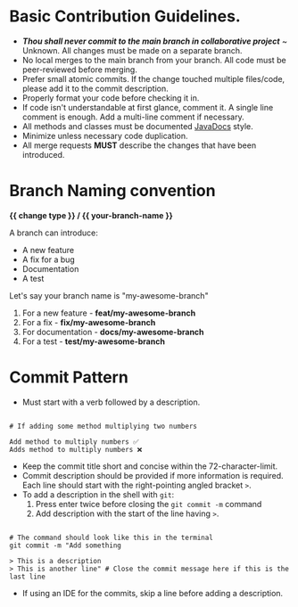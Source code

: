 # Basic Contribution Guidelines.

- **_Thou shall never commit to the main branch in collaborative project_** ~ Unknown. All changes must be made on a separate branch.
- No local merges to the main branch from your branch. All code must be peer-reviewed before merging.
- Prefer small atomic commits. If the change touched multiple files/code, please add it to the commit description.
- Properly format your code before checking it in.
- If code isn't understandable at first glance, comment it. A single line comment is enough. Add a multi-line comment if necessary.
- All methods and classes must be documented [JavaDocs][javadoc_link] style.
- Minimize unless necessary code duplication.
- All merge requests **MUST** describe the changes that have been introduced.

# Branch Naming convention

**{{ change type }} / {{ your-branch-name }}**

A branch can introduce:
- A new feature
- A fix for a bug
- Documentation
- A test

Let's say your branch name is "my-awesome-branch"

1. For a new feature - **feat/my-awesome-branch**
2. For a fix - **fix/my-awesome-branch**
3. For documentation - **docs/my-awesome-branch**
4. For a test - **test/my-awesome-branch**

# Commit Pattern

- Must start with a verb followed by a description.

``` text

# If adding some method multiplying two numbers

Add method to multiply numbers ✅
Adds method to multiply numbers ❌

```

- Keep the commit title short and concise within the 72-character-limit.
- Commit description should be provided if more information is required. Each line should start with the right-pointing angled bracket `>`.
- To add a description in the shell with `git`: 
  1. Press enter twice before closing the `git commit -m` command
  2. Add description with the start of the line having `>`.


```shell

# The command should look like this in the terminal
git commit -m "Add something

> This is a description
> This is another line" # Close the commit message here if this is the last line

```

- If using an IDE for the commits, skip a line before adding a description.

<!-- External links -->
[javadoc_link]: https://www.oracle.com/ie/technical-resources/articles/java/javadoc-tool.html